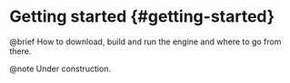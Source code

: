 # Getting started {#getting-started}

@brief How to download, build and run the engine and where to go from there.

@note Under construction.
